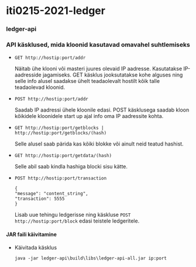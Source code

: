 # iti0215-2021-ledger

### ledger-api

### API käsklused, mida kloonid kasutavad omavahel suhtlemiseks

* `GET http://hostip:port/addr`

  Näitab ühe klooni või masteri juures olevaid IP aadresse.
  Kasutatakse IP-aadresside jagamiseks. GET käsklus jooksutatakse kohe alguses 
  ning selle info alusel saadakse ühelt teadaolevalt hostilt kõik talle teadaolevad kloonid.

* `POST http://hostip:port/addr`
  
  Saadab IP aadressi ühele kloonile edasi.
  POST käsklusega saadab kloon kõikidele kloonidele start up ajal info oma IP aadressite kohta.

* `GET http://hostip:port/getblocks | http://hostip:port/getblocks/(hash)`

  Selle alusel saab pärida kas kõiki blokke või ainult neid teatud hashist.

* `GET http://hostip:port/getdata/(hash)`

  Selle abil saab kindla hashiga blocki sisu kätte.

* `POST http://hostip:port/transaction`
  ```
  {
  "message": "content_string",
  "transaction": 5555
  }
  ```

  Lisab uue tehingu ledgerisse ning käskluse `POST http://hostip:port/block` edasi teistele ledgeritele.



#### JAR faili käivitamine
- Käivitada käsklus
  ```
  java -jar ledger-api\build\libs\ledger-api-all.jar ip:port
  ```
